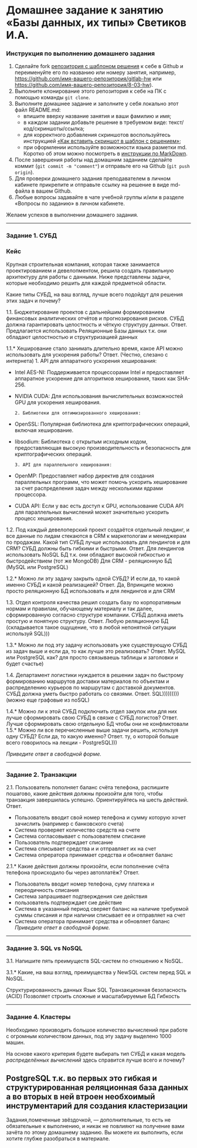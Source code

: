 # Домашнее задание к занятию «Базы данных, их типы» Светиков И.А.

### Инструкция по выполнению домашнего задания

1. Сделайте fork [репозитория c шаблоном решения](https://github.com/netology-code/sys-pattern-homework) к себе в Github и переименуйте его по названию или номеру занятия, например, https://github.com/имя-вашего-репозитория/gitlab-hw или https://github.com/имя-вашего-репозитория/8-03-hw).
2. Выполните клонирование этого репозитория к себе на ПК с помощью команды `git clone`.
3. Выполните домашнее задание и заполните у себя локально этот файл README.md:
   - впишите вверху название занятия и ваши фамилию и имя;
   - в каждом задании добавьте решение в требуемом виде: текст/код/скриншоты/ссылка;
   - для корректного добавления скриншотов воспользуйтесь инструкцией [«Как вставить скриншот в шаблон с решением»](https://github.com/netology-code/sys-pattern-homework/blob/main/screen-instruction.md);
   - при оформлении используйте возможности языка разметки md. Коротко об этом можно посмотреть в [инструкции по MarkDown](https://github.com/netology-code/sys-pattern-homework/blob/main/md-instruction.md).
4. После завершения работы над домашним заданием сделайте коммит (`git commit -m "comment"`) и отправьте его на Github (`git push origin`).
5. Для проверки домашнего задания преподавателем в личном кабинете прикрепите и отправьте ссылку на решение в виде md-файла в вашем Github.
6. Любые вопросы задавайте в чате учебной группы и/или в разделе «Вопросы по заданию» в личном кабинете.

Желаем успехов в выполнении домашнего задания.

---

### Задание 1. СУБД

### Кейс
Крупная строительная компания, которая также занимается проектированием и девелопментом, решила создать 
правильную архитектуру для работы с данными. Ниже представлены задачи, которые необходимо решить для
каждой предметной области. 

Какие типы СУБД, на ваш взгляд, лучше всего подойдут для решения этих задач и почему? 
 
1.1. Бюджетирование проектов с дальнейшим формированием финансовых аналитических отчётов и прогнозирования рисков.
СУБД должна гарантировать целостность и чёткую структуру данных.
Ответ. Предлагается использовать Реляционные Базы данных т.к. они обладают целостностью и структуризацией данных

1.1.* Хеширование стало занимать длительно время, какое API можно использовать для ускорения работы? 
Ответ. (Честно, слезано с интернета)
         1. API для аппаратного ускорения хеширования:
   - Intel AES-NI: Поддерживается процессорами Intel и предоставляет аппаратное ускорение для алгоритмов хеширования, таких как SHA-256.
   - NVIDIA CUDA: Для использования вычислительных возможностей GPU для ускорения хеширования.

         2. Библиотеки для оптимизированного хеширования:
   - OpenSSL: Популярная библиотека для криптографических операций, включая хеширование.
   - libsodium: Библиотека с открытым исходным кодом, предоставляющая высокую производительность и безопасность для криптографических операций.

         3. API для параллельного хеширования:
   - OpenMP: Предоставляет набор директив для создания параллельных программ, что может помочь ускорить хеширование за счет распределения задач между несколькими ядрами процессора.
   - CUDA API: Если у вас есть доступ к GPU, использование CUDA API для параллельных вычислений может значительно ускорить процесс хеширования.


1.2. Под каждый девелоперский проект создаётся отдельный лендинг, и все данные по лидам стекаются в CRM к 
маркетологам и менеджерам по продажам. Какой тип СУБД лучше использовать для лендингов и для CRM? 
СУБД должны быть гибкими и быстрыми.
Ответ. Для лендингов использовать NoSQL БД т.к. они обладают высокой гибкостью и быстродействием (тот же MongoDB)
       Для CRM - реляционную БД (MySQL или PostgreSQL)
       

1.2.* Можно ли эту задачу закрыть одной СУБД? И если да, то какой именно СУБД и какой реализацией?
Ответ. Да, Впринципе можно просто реляционную БД использовать и для лендингов и для CRM

1.3. Отдел контроля качества решил создать базу по корпоративным нормам и правилам, обучающему материалу 
и так далее, сформированную согласно структуре компании. СУБД должна иметь простую и понятную структуру.
Ответ. Любую реляционную БД (складывается такое ощущение, что в любой непонятной ситуации используй SQL)))

1.3.* Можно ли под эту задачу использовать уже существующую СУБД из задач выше и если да, то как лучше это 
реализовать?
Ответ. MySQL или PostgreSQL
как? для просто связываешь таблицы и заголовки и будет счастье)


1.4. Департамент логистики нуждается в решении задач по быстрому формированию маршрутов доставки материалов 
по объектам и распределению курьеров по маршрутам с доставкой документов. СУБД должна уметь быстро работать
со связями.
Ответ. SQL))))))))) (можно еще графовые из noSQL)

1.4.* Можно ли к этой СУБД подключить отдел закупок или для них лучше сформировать свою СУБД в связке с СУБД 
логистов?
Ответ. Лучше сформировать свою отдельную БД чтобы они не конфликтовали
1.5.* Можно ли все перечисленные выше задачи решить, используя одну СУБД? Если да, то какую именно?
Ответ. ту, о которой больше всего говорилось на лекции - PostgreSQL))) 

*Приведите ответ в свободной форме.*

---

### Задание 2. Транзакции

2.1. Пользователь пополняет баланс счёта телефона, распишите пошагово, какие действия должны произойти для того, чтобы 
транзакция завершилась успешно. Ориентируйтесь на шесть действий.
Ответ. 
- Пользователь вводит свой номер телефона и сумму которую хочет зачислить (например с банковского счета)
- Система проверяет количество средств на счете
- Система согласовывает с пользователем списание
- Пользователь подтверждает списание
- Система списывает средства и и отправляет их на счет
- Система опрератора принимает средства и обновляет баланс

2.1.* Какие действия должны произойти, если пополнение счёта телефона происходило бы через автоплатёж?
Ответ.
- Пользователь вводит номер телефона, суму платежа и переодичность списания
- Система запрашивает подтверждения сие действия
- пользователь подтверждает сие действие
- Система в указанный период сверяет баланс на наличие требуемой суммы списания и при наличии списывает ее и отправляет на счет
- Система оператора принимает средства и обновляет баланс
*Приведите ответ в свободной форме.*

---

### Задание 3. SQL vs NoSQL

3.1. Напишите пять преимуществ SQL-систем по отношению к NoSQL. 


3.1.* Какие, на ваш взгляд, преимущества у NewSQL систем перед SQL и NoSQL.

Структурированность данных
Язык SQL
Транзакционная безопасность (ACID)
Позволяет строить сложные и масштабируемые БД
Гибкость

---

### Задание 4. Кластеры

Необходимо производить большое количество вычислений при работе с огромным количеством данных, под эту задачу 
выделено 1000 машин. 

На основе какого критерия будете выбирать тип СУБД и какая модель *распределённых вычислений* 
здесь справится лучше всего и почему?

PostgreSQL т.к. во первых это гибкая и структурированная реляционная база данных а во вторых в ней втроен необхоимый инструментарий для создания кластеризации
---

Задания,помеченные звёздочкой, — дополнительные, то есть не обязательные к выполнению, и никак не повлияют на получение вами зачёта по этому домашнему заданию. Вы можете их выполнить, если хотите глубже разобраться в материале.
